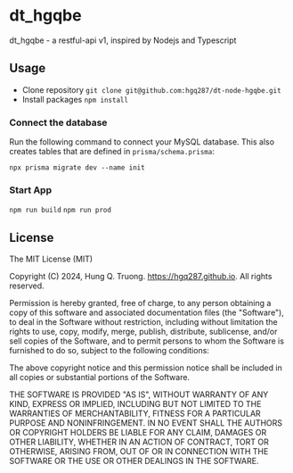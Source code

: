 # dt_hgqbe

dt_hgqbe - a restful-api v1, inspired by Nodejs and Typescript

## Usage

- Clone repository `git clone git@github.com:hgq287/dt-node-hgqbe.git`
- Install packages `npm install`

### Connect the database

Run the following command to connect your MySQL database. This also creates tables that are defined in `prisma/schema.prisma`:

    npx prisma migrate dev --name init

### Start App

`npm run build`
`npm run prod`

## License

The MIT License (MIT)

Copyright (C) 2024, Hung Q. Truong. <https://hgq287.github.io>. All rights reserved.

Permission is hereby granted, free of charge, to any person obtaining a copy of this software and associated documentation files (the "Software"), to deal in the Software without restriction, including without limitation the rights to use, copy, modify, merge, publish, distribute, sublicense, and/or sell copies of the Software, and to permit persons to whom the Software is furnished to do so, subject to the following conditions:

The above copyright notice and this permission notice shall be included in all copies or substantial portions of the Software.

THE SOFTWARE IS PROVIDED "AS IS", WITHOUT WARRANTY OF ANY KIND, EXPRESS OR IMPLIED, INCLUDING BUT NOT LIMITED TO THE WARRANTIES OF MERCHANTABILITY, FITNESS FOR A PARTICULAR PURPOSE AND NONINFRINGEMENT. IN NO EVENT SHALL THE AUTHORS OR COPYRIGHT HOLDERS BE LIABLE FOR ANY CLAIM, DAMAGES OR OTHER LIABILITY, WHETHER IN AN ACTION OF CONTRACT, TORT OR OTHERWISE, ARISING FROM, OUT OF OR IN CONNECTION WITH THE SOFTWARE OR THE USE OR OTHER DEALINGS IN THE SOFTWARE.
